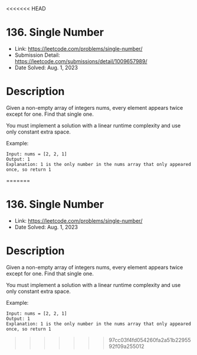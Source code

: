 <<<<<<< HEAD
# 136. Single Number

- Link: https://leetcode.com/problems/single-number/
- Submission Detail: https://leetcode.com/submissions/detail/1009657989/
- Date Solved: Aug. 1, 2023

# Description

Given a non-empty array of integers nums, every element appears twice except for one. Find that single one.

You must implement a solution with a linear runtime complexity and use only constant extra space.

Example:

```
Input: nums = [2, 2, 1]
Output: 1
Explanation: 1 is the only number in the nums array that only appeared once, so return 1
```
=======
# 136. Single Number

- Link: https://leetcode.com/problems/single-number/
- Date Solved: Aug. 1, 2023

# Description

Given a non-empty array of integers nums, every element appears twice except for one. Find that single one.

You must implement a solution with a linear runtime complexity and use only constant extra space.

Example:

```
Input: nums = [2, 2, 1]
Output: 1
Explanation: 1 is the only number in the nums array that only appeared once, so return 1
```
>>>>>>> 97cc03f4fd054260fa2a51b2295592f09a255012
